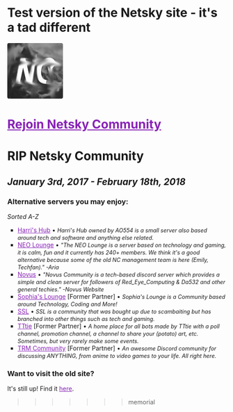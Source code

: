 # WebsiteWIP
Test version of the Netsky site - it's a tad different
=======
![netskysmudged](netskysmudged.png)

# [Rejoin Netsky Community](https://discord.io/Netsky)

# RIP Netsky Community
## *January 3rd, 2017 - February 18th, 2018*

### Alternative servers you may enjoy:
*Sorted A-Z*
- [Harri's Hub](https://discord.gg/XE5fMSc) • *Harri's Hub owned by AO554 is a small server also based around tech and software and anything else related.*
- [NEO Lounge](https://discord.io/theneo) • *"The NEO Lounge is a server based on technology and gaming, it is calm, fun and it currently has 240+ members. We think it's a good alternative because some of the old NC management team is here (Emily, Techfan)." -Aria*
- [Novus](https://novuscommunity.co/) • *"Novus Community is a tech-based discord server which provides a simple and clean server for followers of Red_Eye_Computing & Da532 and other general techies." -Novus Website*
- [Sophia's Lounge](https://discord.gg/EJFMNmD) [Former Partner] • *Sophia's Lounge is a Community based around Technology, Coding and More!*
- [SSL](http://www.sslcommunity.io/) • *SSL is a community that was bought up due to scambaiting but has branched into other things such as tech and gaming.*
- [TTtie](https://discord.gg/pGN5dMq) [Former Partner] • *A home place for all bots made by TTtie with a poll channel, promotion channel, a channel to share your (potato) art, etc. Sometimes, but very rarely make some events.*
- [TRM Community](https://discord.gg/ag59HVF) [Former Partner] • *An awesome Discord community for discussing ANYTHING, from anime to video games to your life. All right here.*

### Want to visit the old site?
It's still up! Find it [here](http://nc.archive.dnomaid.co.uk).

<style>
h1:first-of-type {
  display: none;
}
img {
  border-radius: 4px;
}
h1 {
  border-bottom: 0px solid #fff !important;
  padding-bottom: 0em !important;
}
a {
  color: #8822b6;
}
ul {
  list-style: square;
}
li em {
  font-size: 0.9em;
}
</style>
>>>>>>> memorial
